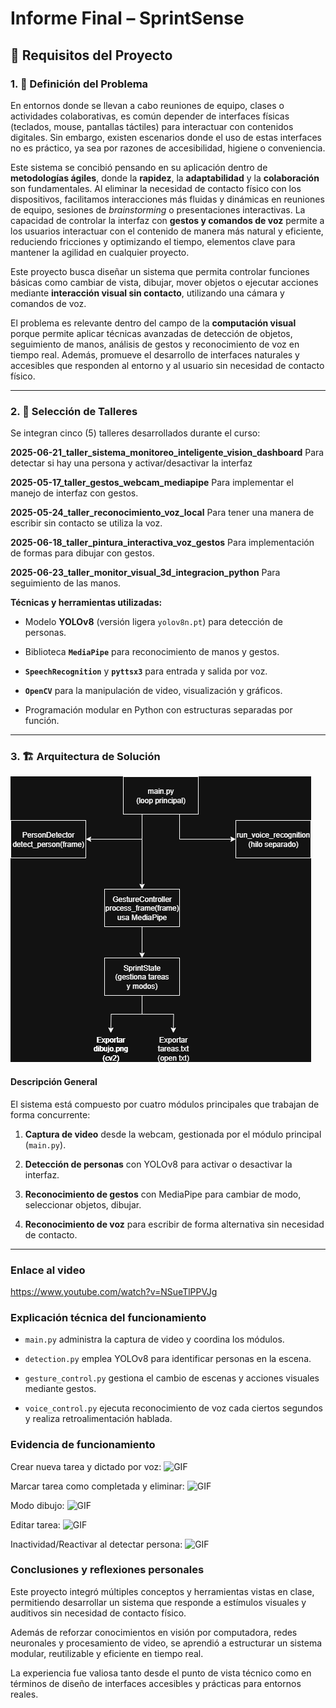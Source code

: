 

# Informe Final – SprintSense

## 🧩 Requisitos del Proyecto

### 1. 📌 Definición del Problema

En entornos donde se llevan a cabo reuniones de equipo, clases o actividades colaborativas, es común depender de interfaces físicas (teclados, mouse, pantallas táctiles) para interactuar con contenidos digitales. Sin embargo, existen escenarios donde el uso de estas interfaces no es práctico, ya sea por razones de accesibilidad, higiene o conveniencia.

Este sistema se concibió pensando en su aplicación dentro de **metodologías ágiles**, donde la **rapidez**, la **adaptabilidad** y la **colaboración** son fundamentales. Al eliminar la necesidad de contacto físico con los dispositivos, facilitamos interacciones más fluidas y dinámicas en reuniones de equipo, sesiones de _brainstorming_ o presentaciones interactivas. La capacidad de controlar la interfaz con **gestos y comandos de voz** permite a los usuarios interactuar con el contenido de manera más natural y eficiente, reduciendo fricciones y optimizando el tiempo, elementos clave para mantener la agilidad en cualquier proyecto.

Este proyecto busca diseñar un sistema que permita controlar funciones básicas como cambiar de vista, dibujar, mover objetos o ejecutar acciones mediante **interacción visual sin contacto**, utilizando una cámara y comandos de voz.

El problema es relevante dentro del campo de la **computación visual** porque permite aplicar técnicas avanzadas de detección de objetos, seguimiento de manos, análisis de gestos y reconocimiento de voz en tiempo real. Además, promueve el desarrollo de interfaces naturales y accesibles que responden al entorno y al usuario sin necesidad de contacto físico.

----------

### 2. 🧠 Selección de Talleres

Se integran cinco (5) talleres desarrollados durante el curso:

**2025-06-21_taller_sistema_monitoreo_inteligente_vision_dashboard**
Para detectar si hay una persona y activar/desactivar la interfaz

**2025-05-17_taller_gestos_webcam_mediapipe**
Para implementar el manejo de interfaz con gestos.

**2025-05-24_taller_reconocimiento_voz_local**
Para tener una manera de escribir sin contacto se utiliza la voz.

**2025-06-18_taller_pintura_interactiva_voz_gestos**
Para implementación de formas para dibujar con gestos.

**2025-06-23_taller_monitor_visual_3d_integracion_python**
Para seguimiento de las manos.

**Técnicas y herramientas utilizadas:**

-   Modelo **YOLOv8** (versión ligera `yolov8n.pt`) para detección de personas.
    
-   Biblioteca **`MediaPipe`** para reconocimiento de manos y gestos.
    
-   **`SpeechRecognition`** y **`pyttsx3`** para entrada y salida por voz.
    
-   **`OpenCV`** para la manipulación de video, visualización y gráficos.
    
-   Programación modular en Python con estructuras separadas por función.
    

----------

### 3. 🏗️ Arquitectura de Solución

![diagrama](informe/gifs/diagrama.png)

#### Descripción General

El sistema está compuesto por cuatro módulos principales que trabajan de forma concurrente:

1.  **Captura de video** desde la webcam, gestionada por el módulo principal (`main.py`).
    
2.  **Detección de personas** con YOLOv8 para activar o desactivar la interfaz.
    
3.  **Reconocimiento de gestos** con MediaPipe para cambiar de modo, seleccionar objetos, dibujar.
    
4.  **Reconocimiento de voz** para escribir de forma alternativa sin necesidad de contacto.

----------

### Enlace al video

https://www.youtube.com/watch?v=NSueTlPPVJg

### Explicación técnica del funcionamiento

-   `main.py` administra la captura de video y coordina los módulos.
    
-   `detection.py` emplea YOLOv8 para identificar personas en la escena.
    
-   `gesture_control.py` gestiona el cambio de escenas y acciones visuales mediante gestos.
    
-   `voice_control.py` ejecuta reconocimiento de voz cada ciertos segundos y realiza retroalimentación hablada.
    
### Evidencia de funcionamiento

Crear nueva tarea y dictado por voz:
![GIF](informe/gifs/nueva.gif)

Marcar tarea como completada y eliminar:
![GIF](informe/gifs/completada.gif)

Modo dibujo:
![GIF](informe/gifs/dibujo.gif)

Editar tarea:
![GIF](informe/gifs/editar.gif)

Inactividad/Reactivar al detectar persona:
![GIF](informe/gifs/inactiva.gif)


### Conclusiones y reflexiones personales

Este proyecto integró múltiples conceptos y herramientas vistas en clase, permitiendo desarrollar un sistema que responde a estímulos visuales y auditivos sin necesidad de contacto físico.

Además de reforzar conocimientos en visión por computadora, redes neuronales y procesamiento de video, se aprendió a estructurar un sistema modular, reutilizable y eficiente en tiempo real.

La experiencia fue valiosa tanto desde el punto de vista técnico como en términos de diseño de interfaces accesibles y prácticas para entornos reales.
